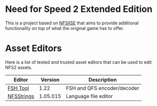 # Need for Speed 2 Extended Edition

This is a project based on [NFSIISE](https://github.com/zaps166/NFSIISE) that aims to provide additional functionality on top of what the original game has to offer.

# Asset Editors

Here is a list of tested and trusted asset editors that can be used to edit NFS2 assets.

| Editor | Version | Description |
|--------|---------|-------------|
| [FSH Tool](http://math.mit.edu/~auroux/software/fshtool.zip) | 1.22 | FSH and QFS encoder/decoder |
| [NFSStrings](http://web.archive.org/web/20080623221127/http://nfsgb.nd4spdworld.com/zip/nfs3/files/nfsstring.zip) | 1.05.015 | Language file editor |
